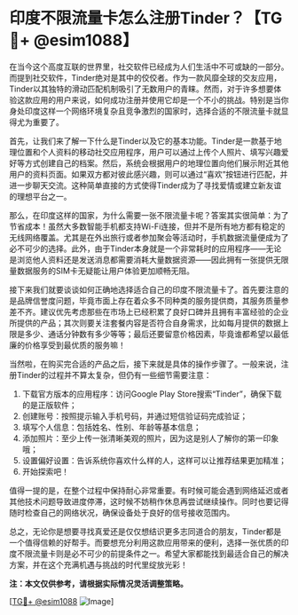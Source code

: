 # 印度不限流量卡怎么注册Tinder？【TG💪+ @esim1088】

在当今这个高度互联的世界里，社交软件已经成为人们生活中不可或缺的一部分。而提到社交软件，Tinder绝对是其中的佼佼者。作为一款风靡全球的交友应用，Tinder以其独特的滑动匹配机制吸引了无数用户的青睐。然而，对于许多想要体验这款应用的用户来说，如何成功注册并使用它却是一个不小的挑战。特别是当你身处印度这样一个网络环境复杂且竞争激烈的国家时，选择合适的不限流量卡就显得尤为重要了。

首先，让我们来了解一下什么是Tinder以及它的基本功能。Tinder是一款基于地理位置和个人资料的移动社交应用程序，用户可以通过上传个人照片、填写兴趣爱好等方式创建自己的档案。然后，系统会根据用户的地理位置向他们展示附近其他用户的资料页面。如果双方都对彼此感兴趣，则可以通过“喜欢”按钮进行匹配，并进一步聊天交流。这种简单直接的方式使得Tinder成为了寻找爱情或建立新友谊的理想平台之一。

那么，在印度这样的国家，为什么需要一张不限流量卡呢？答案其实很简单：为了节省成本！虽然大多数智能手机都支持Wi-Fi连接，但并不是所有地方都有稳定的无线网络覆盖。尤其是在外出旅行或者参加聚会等活动时，手机数据流量便成为了必不可少的选择。此外，由于Tinder本身就是一个非常耗时的应用程序——无论是浏览他人资料还是发送消息都需要消耗大量数据资源——因此拥有一张提供无限量数据服务的SIM卡无疑能让用户体验更加顺畅无阻。

接下来我们就要谈谈如何正确地选择适合自己的印度不限流量卡了。首先要注意的是品牌信誉度问题，毕竟市面上存在着众多不同种类的服务提供商，其服务质量参差不齐。建议优先考虑那些在市场上已经积累了良好口碑并且拥有丰富经验的企业所提供的产品；其次则要关注套餐内容是否符合自身需求，比如每月提供的数据上限是多少、通话分钟数有多少等等；最后还要留意价格因素，毕竟谁都希望以最低廉的价格享受到最优质的服务嘛！

当然啦，在购买完合适的产品之后，接下来就是具体的操作步骤了。一般来说，注册Tinder的过程并不算太复杂，但仍有一些细节需要注意：

1. 下载官方版本的应用程序：访问Google Play Store搜索“Tinder”，确保下载的是正版软件；
2. 创建账号：按照提示输入手机号码，并通过短信验证码完成验证；
3. 填写个人信息：包括姓名、性别、年龄等基本信息；
4. 添加照片：至少上传一张清晰美观的照片，因为这是别人了解你的第一印象哦；
5. 设置偏好设置：告诉系统你喜欢什么样的人，这样可以让推荐结果更加精准；
6. 开始探索吧！

值得一提的是，在整个过程中保持耐心非常重要。有时候可能会遇到网络延迟或者其他技术问题导致进度停滞，这时候不妨稍作休息再尝试继续操作。同时也要记得随时检查自己的网络状况，确保设备处于良好的信号接收范围内。

总之，无论你是想要寻找真爱还是仅仅想结识更多志同道合的朋友，Tinder都是一个值得信赖的好帮手。而要想充分利用这款应用带来的便利，选择一张优质的印度不限流量卡则是必不可少的前提条件之一。希望大家都能找到最适合自己的解决方案，并在这个充满机遇与挑战的时代里绽放光彩！

**注：本文仅供参考，请根据实际情况灵活调整策略。**

[[TG💪+ @esim1088](https://t.me/s/esim1088) ![Image](https://i.postimg.cc/4NQfJmqS/Snipaste-2025-05-13-00-14-12.png)]